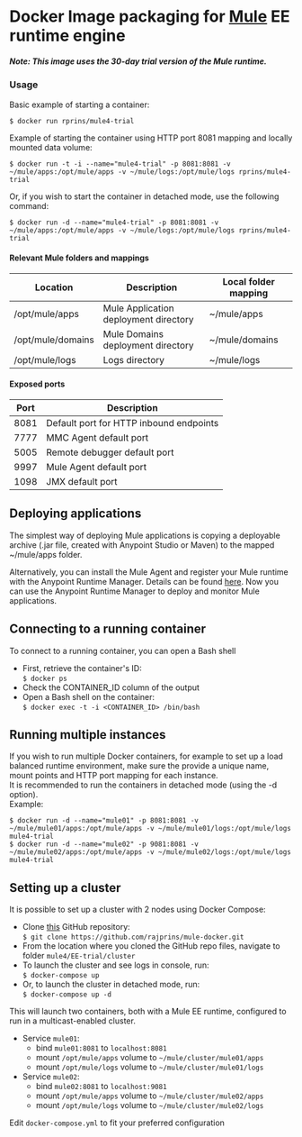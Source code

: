 
# Docker Image packaging for [Mule](https://www.mulesoft.com/platform/mule) EE runtime engine

##### Note: This image uses the 30-day trial version of the Mule runtime.


### Usage
Basic example of starting a container:
```
$ docker run rprins/mule4-trial
```

Example of starting the container using HTTP port 8081 mapping and locally mounted data volume:  
```
$ docker run -t -i --name="mule4-trial" -p 8081:8081 -v ~/mule/apps:/opt/mule/apps -v ~/mule/logs:/opt/mule/logs rprins/mule4-trial
```

Or, if you wish to start the container in detached mode, use the following command:   
```
$ docker run -d --name="mule4-trial" -p 8081:8081 -v ~/mule/apps:/opt/mule/apps -v ~/mule/logs:/opt/mule/logs rprins/mule4-trial
```


#### Relevant Mule folders and mappings
| Location          | Description                            | Local folder mapping |
|------------------ |----------------------------------------|----------------------|
|/opt/mule/apps     | Mule Application deployment directory  | ~/mule/apps          |
|/opt/mule/domains  | Mule Domains deployment directory      | ~/mule/domains       |
|/opt/mule/logs     | Logs directory                         | ~/mule/logs          |


#### Exposed ports
| Port | Description                                                    |
|----- |----------------------------------------------------------------|
| 8081 | Default port for HTTP inbound endpoints                        |
| 7777 | MMC Agent default port                                         |
| 5005 | Remote debugger default port                                   |
| 9997 | Mule Agent default port                                        |
| 1098 | JMX default port                                               |


## Deploying applications
The simplest way of deploying Mule applications is copying a deployable archive (.jar file, created with Anypoint Studio or Maven) to the mapped ~/mule/apps folder.

Alternatively, you can install the Mule Agent and register your Mule runtime with the Anypoint Runtime Manager. Details can be found [here](https://docs.mulesoft.com/runtime-manager/managing-servers#add-a-server). Now you can use the Anypoint Runtime Manager to deploy and monitor Mule applications.


## Connecting to a running container
To connect to a running container, you can open a Bash shell
* First, retrieve the container's ID:  
`$ docker ps`
* Check the CONTAINER_ID column of the output
* Open a Bash shell on the container:  
`$ docker exec -t -i <CONTAINER_ID> /bin/bash`



## Running multiple instances
If you wish to run multiple Docker containers, for example to set up a load balanced runtime environment, make sure the provide a unique name, mount points and HTTP port mapping for each instance.  
It is recommended to run the containers in detached mode (using the -d option).  
Example:

```
$ docker run -d --name="mule01" -p 8081:8081 -v ~/mule/mule01/apps:/opt/mule/apps -v ~/mule/mule01/logs:/opt/mule/logs mule4-trial
$ docker run -d --name="mule02" -p 9081:8081 -v ~/mule/mule02/apps:/opt/mule/apps -v ~/mule/mule02/logs:/opt/mule/logs mule4-trial
```


## Setting up a cluster
It is possible to set up a cluster with 2 nodes using Docker Compose:
* Clone [this](https://github.com/rajprins/mule-docker) GitHub repository:  
`$ git clone https://github.com/rajprins/mule-docker.git`
* From the location where you cloned the GitHub repo files, navigate to folder `mule4/EE-trial/cluster`
* To launch the cluster and see logs in console, run:  
`$ docker-compose up`
* Or, to launch the cluster in detached mode, run:  
`$ docker-compose up -d`


This will launch two containers, both with a Mule EE runtime, configured to run in a multicast-enabled cluster.
* Service `mule01`:
  * bind `mule01:8081` to `localhost:8081`
  * mount `/opt/mule/apps` volume to `~/mule/cluster/mule01/apps`
  * mount `/opt/mule/logs` volume to `~/mule/cluster/mule01/logs`
* Service `mule02`:
  * bind `mule02:8081` to `localhost:9081`
  * mount `/opt/mule/apps` volume to `~/mule/cluster/mule02/apps`
  * mount `/opt/mule/logs` volume to `~/mule/cluster/mule02/logs`

Edit `docker-compose.yml` to fit your preferred configuration
